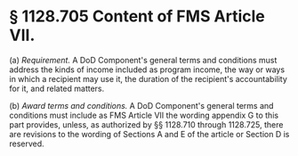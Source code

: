 # § 1128.705   Content of FMS Article VII.

(a) *Requirement.* A DoD Component's general terms and conditions must address the kinds of income included as program income, the way or ways in which a recipient may use it, the duration of the recipient's accountability for it, and related matters.


(b) *Award terms and conditions.* A DoD Component's general terms and conditions must include as FMS Article VII the wording appendix G to this part provides, unless, as authorized by §§ 1128.710 through 1128.725, there are revisions to the wording of Sections A and E of the article or Section D is reserved.




